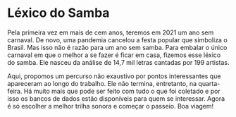# Léxico do Samba

Pela primeira vez em mais de cem anos, teremos em 2021 um ano sem carnaval. De novo, uma pandemia cancelou a festa popular que simboliza o Brasil. Mas isso não é razão para um ano sem samba. Para embalar o único carnaval em que o melhor a se fazer é ficar em casa, fizemos esse léxico do samba. Ele nasceu da análise de 14,7 mil letras cantadas por 199 artistas.

Aqui, propomos um percurso não exaustivo por pontos interessantes que apareceram ao longo do trabalho. Ele não termina, entretanto, na quarta-feira. Há muito mais que pode ser feito com tudo o que foi coletado e por isso os bancos de dados estão disponíveis para quem se interessar. Agora é só escolher a melhor trilha sonora e começar o passeio. Boa viagem!
